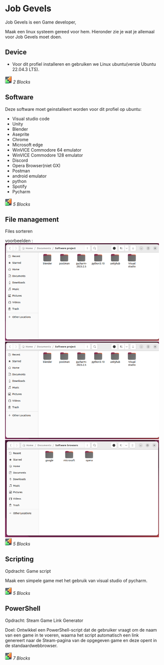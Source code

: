 # Job Gevels
Job Gevels is een Game developer,

Maak een linux systeem gereed voor hem.
Hieronder zie je wat je allemaal voor Job Gevels moet doen.

## Device
* Voor dit profiel installeren en gebruiken we Linux ubuntu(versie Ubuntu 22.04.3 LTS).

![BLX](../icons/blocks2d_icon_32x32.jpg) _2 Blocks_

## Software
Deze software moet geinstalleert worden voor dit profiel op ubuntu:

* Visual studio code
* Unity
* Blender
* Aseprite
* Chrome
* Microsoft edge
* WinVICE Commodore 64 emulator
* WinVICE Commodore 128 emulator
* Discord
* Opera Browser(niet GX)
* Postman
* android emulator 
* python 
* Spotify 
* Pycharm

![BLX](../icons/blocks2d_icon_32x32.jpg) _5 Blocks_

## File management
Files sorteren

voorbeelden :
![Alt text](./Afbeeldingen/image-1.png)
![Alt text](./Afbeeldingen/image-1.png)
![Alt text](./Afbeeldingen/image-2.png)
![BLX](../icons/blocks2d_icon_32x32.jpg) _5 Blocks_

## Scripting
Opdracht: Game script

Maak een simpele game met het gebruik van visual studio of pycharm.

![BLX](../icons/blocks2d_icon_32x32.jpg) _5 Blocks_

## PowerShell
Opdracht: Steam Game Link Generator

Doel: Ontwikkel een PowerShell-script dat de gebruiker vraagt om de naam van een game in te voeren, waarna het script automatisch een link genereert naar de Steam-pagina van de opgegeven game en deze opent in de standaardwebbrowser.

![BLX](../icons/blocks2d_icon_32x32.jpg) _7 Blocks_